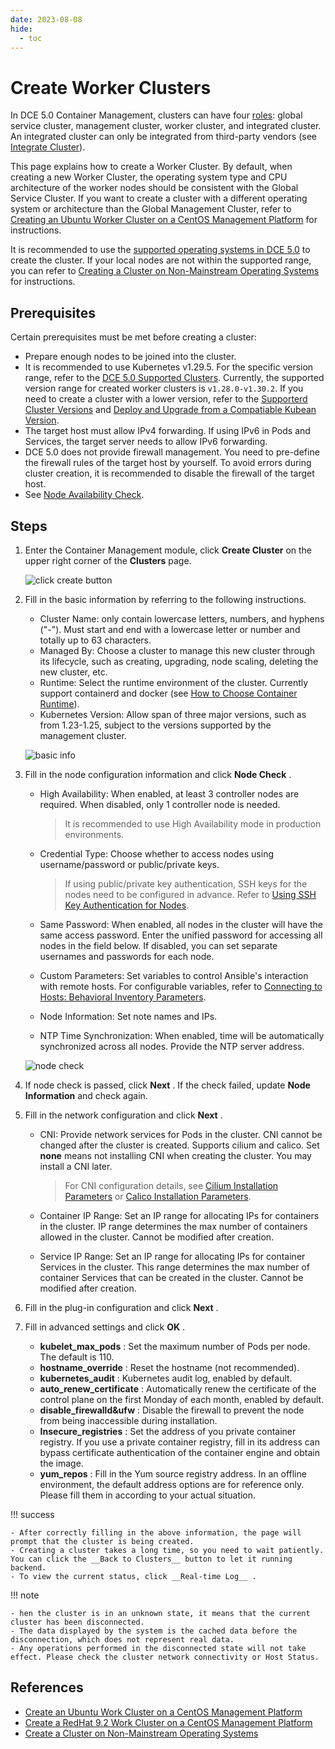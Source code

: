```yaml
---
date: 2023-08-08
hide:
  - toc
---
```


# Create Worker Clusters

In DCE 5.0 Container Management, clusters can have four [roles](./cluster-role.md):
global service cluster, management cluster, worker cluster, and integrated cluster.
An integrated cluster can only be integrated from third-party vendors (see [Integrate Cluster](./integrate-cluster.md)).

This page explains how to create a Worker Cluster. By default, when creating a new Worker Cluster, the operating system type and CPU architecture of the worker nodes should be consistent with the Global Service Cluster. If you want to create a cluster with a different operating system or architecture than the Global Management Cluster, refer to [Creating an Ubuntu Worker Cluster on a CentOS Management Platform](../../best-practice/create-ubuntu-on-centos-platform.md) for instructions.

It is recommended to use the [supported operating systems in DCE 5.0](../../../install/commercial/deploy-requirements.md) to create the cluster. If your local nodes are not within the supported range, you can refer to [Creating a Cluster on Non-Mainstream Operating Systems](../../best-practice/use-otherlinux-create-custer.md) for instructions.

## Prerequisites

Certain prerequisites must be met before creating a cluster:

- Prepare enough nodes to be joined into the cluster.
- It is recommended to use Kubernetes v1.29.5. For the specific version range, refer to the
  [DCE 5.0 Supported Clusters](./cluster-version.md). Currently, the supported version
  range for created worker clusters is `v1.28.0-v1.30.2`. If you need to create a cluster with a
  lower version, refer to the [Supporterd Cluster Versions](./cluster-version.md) and
  [Deploy and Upgrade from a Compatiable Kubean Version](../../best-practice/kubean-low-version.md).
- The target host must allow IPv4 forwarding. If using IPv6 in Pods and Services,
  the target server needs to allow IPv6 forwarding.
- DCE 5.0 does not provide firewall management. You need to pre-define the firewall rules of
  the target host by yourself. To avoid errors during cluster creation, it is recommended
  to disable the firewall of the target host.
- See [Node Availability Check](../nodes/node-check.md).

## Steps

1. Enter the Container Management module, click __Create Cluster__ on the upper right corner of the __Clusters__ page.

    ![click create button](https://docs.daocloud.io/daocloud-docs-images/docs/en/docs/kpanda/images/cluster-create01.png)

2. Fill in the basic information by referring to the following instructions.

    - Cluster Name: only contain lowercase letters, numbers, and hyphens ("-"). Must start and end with a lowercase letter or number and totally up to 63 characters.
    - Managed By: Choose a cluster to manage this new cluster through its lifecycle, such as creating, upgrading, node scaling, deleting the new cluster, etc.
    - Runtime: Select the runtime environment of the cluster. Currently support containerd and docker (see [How to Choose Container Runtime](runtime.md)).
    - Kubernetes Version: Allow span of three major versions, such as from 1.23-1.25, subject to the versions supported by the management cluster.

    ![basic info](https://docs.daocloud.io/daocloud-docs-images/docs/en/docs/kpanda/images/cluster-create02.png)

3. Fill in the node configuration information and click __Node Check__ .

    - High Availability: When enabled, at least 3 controller nodes are required. When disabled, only 1 controller node is needed.

        > It is recommended to use High Availability mode in production environments.

    - Credential Type: Choose whether to access nodes using username/password or public/private keys.

        > If using public/private key authentication, SSH keys for the nodes need to be configured in advance. Refer to [Using SSH Key Authentication for Nodes](../nodes/node-authentication.md).

    - Same Password: When enabled, all nodes in the cluster will have the same access password. Enter the unified password for accessing all nodes in the field below. If disabled, you can set separate usernames and passwords for each node.
    - Custom Parameters: Set variables to control Ansible's interaction with remote hosts.
      For configurable variables, refer to
      [Connecting to Hosts: Behavioral Inventory Parameters](https://docs.ansible.com/ansible/latest/inventory_guide/intro_inventory.html#connecting-to-hosts-behavioral-inventory-parameters).
    - Node Information: Set note names and IPs.
    - NTP Time Synchronization: When enabled, time will be automatically synchronized across all nodes. Provide the NTP server address.

    ![node check](https://docs.daocloud.io/daocloud-docs-images/docs/en/docs/kpanda/images/cluster-create03.png)

4. If node check is passed, click __Next__ . If the check failed, update __Node Information__ and check again.
5. Fill in the network configuration and click __Next__ .

    - CNI: Provide network services for Pods in the cluster. CNI cannot be changed after the cluster is created. Supports cilium and calico. Set __none__ means not installing CNI when creating the cluster. You may install a CNI later.

        > For CNI configuration details, see [Cilium Installation Parameters](../../../network/modules/cilium/install.md) or [Calico Installation Parameters](../../../network/modules/calico/install.md).

    - Container IP Range: Set an IP range for allocating IPs for containers in the cluster. IP range determines the max number of containers allowed in the cluster. Cannot be modified after creation.
    - Service IP Range: Set an IP range for allocating IPs for container Services in the cluster. This range determines the max number of container Services that can be created in the cluster. Cannot be modified after creation.

6. Fill in the plug-in configuration and click __Next__ .

7. Fill in advanced settings and click __OK__ .

    - __kubelet_max_pods__ : Set the maximum number of Pods per node. The default is 110.
    - __hostname_override__ : Reset the hostname (not recommended).
    - __kubernetes_audit__ : Kubernetes audit log, enabled by default.
    - __auto_renew_certificate__ : Automatically renew the certificate of the control plane on the first Monday of each month, enabled by default.
    - __disable_firewalld&ufw__ : Disable the firewall to prevent the node from being inaccessible during installation.
    - __Insecure_registries__ : Set the address of you private container registry. If you use a private container registry, fill in its address can bypass certificate authentication of the container engine and obtain the image.
    - __yum_repos__ : Fill in the Yum source registry address.
      In an offline environment, the default address options are for reference only.
      Please fill them in according to your actual situation.

!!! success

    - After correctly filling in the above information, the page will prompt that the cluster is being created.
    - Creating a cluster takes a long time, so you need to wait patiently. You can click the __Back to Clusters__ button to let it running backend.
    - To view the current status, click __Real-time Log__ .

!!! note

    - hen the cluster is in an unknown state, it means that the current cluster has been disconnected. 
    - The data displayed by the system is the cached data before the disconnection, which does not represent real data.
    - Any operations performed in the disconnected state will not take effect. Please check the cluster network connectivity or Host Status.

## References  

- [Create an Ubuntu Work Cluster on a CentOS Management Platform](../../best-practice/create-ubuntu-on-centos-platform.md)  
- [Create a RedHat 9.2 Work Cluster on a CentOS Management Platform](../../best-practice/create-redhat9.2-on-centos-platform.md)  
- [Create a Cluster on Non-Mainstream Operating Systems](../../best-practice/use-otherlinux-create-custer.md)
